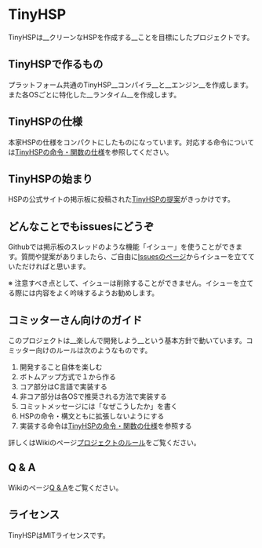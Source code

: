 # TinyHSP

TinyHSPは__クリーンなHSPを作成する__ことを目標にしたプロジェクトです。

## TinyHSPで作るもの

プラットフォーム共通のTinyHSP__コンパイラ__と__エンジン__を作成します。また各OSごとに特化した__ランタイム__を作成します。

## TinyHSPの仕様

本家HSPの仕様をコンパクトにしたものになっています。対応する命令については[TinyHSPの命令・関数の仕様](https://github.com/dolphilia/tinyhsp/wiki/TinyHSPの命令・関数の仕様)を参照してください。

## TinyHSPの始まり

HSPの公式サイトの掲示板に投稿された[TinyHSPの提案](http://hsp.tv/play/pforum.php?mode=all&num=77515)がきっかけです。

## どんなことでもissuesにどうぞ

Githubでは掲示板のスレッドのような機能「イシュー」を使うことができます。質問や提案がありましたら、ご自由に[Issuesのページ](https://github.com/dolphilia/tinyhsp/issues)からイシューを立てていただければと思います。

※ 注意すべき点として、イシューは削除することができません。イシューを立てる際には内容をよく吟味するようお勧めします。

## コミッターさん向けのガイド

このプロジェクトは__楽しんで開発しよう__という基本方針で動いています。コミッター向けのルールは次のようなものです。

1. 開発すること自体を楽しむ
2. ボトムアップ方式で１から作る
3. コア部分はC言語で実装する
4. 非コア部分は各OSで推奨される方法で実装する
5. コミットメッセージには「なぜこうしたか」を書く
6. HSPの命令・構文ともに拡張しないようにする
7. 実装する命令は[TinyHSPの命令・関数の仕様](https://github.com/dolphilia/tinyhsp/wiki/TinyHSPの命令・関数の仕様)を参照する

詳しくはWikiのページ[プロジェクトのルール](https://github.com/dolphilia/tinyhsp/wiki/プロジェクトのルール)をご覧ください。

## Q & A

Wikiのページ[Q & A](https://github.com/dolphilia/tinyhsp/wiki/Q-&-A)をご覧ください。

## ライセンス

TinyHSPはMITライセンスです。
